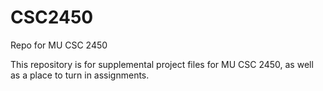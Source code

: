 # CSC2450
Repo for MU CSC 2450 

This repository is for supplemental project files for MU CSC 2450, as well as a place to turn in assignments. 
